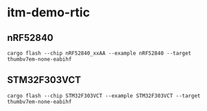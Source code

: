 # itm-demo-rtic

## nRF52840
`cargo flash --chip nRF52840_xxAA --example nRF52840 --target thumbv7em-none-eabihf`

## STM32F303VCT
`cargo flash --chip STM32F303VCT --example STM32F303VCT --target thumbv7em-none-eabihf`